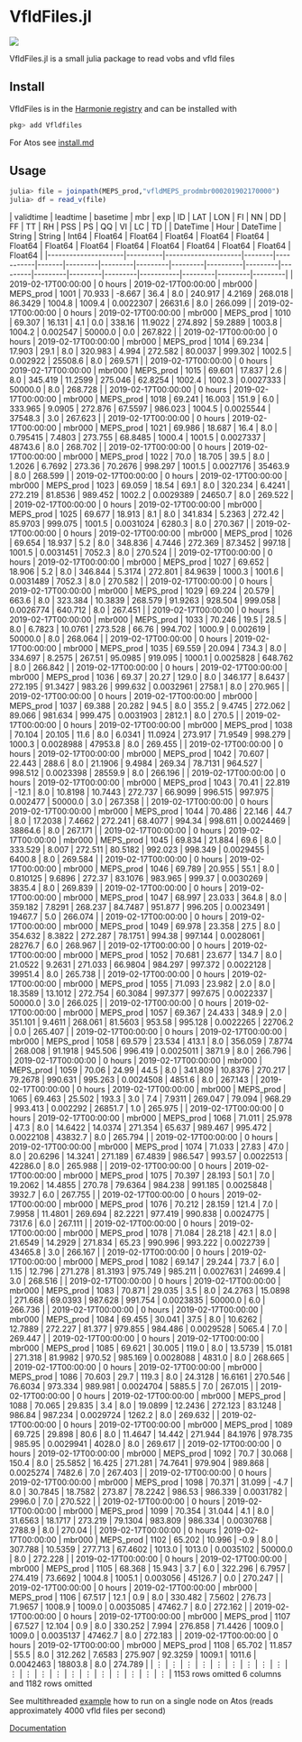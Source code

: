 # VfldFiles.jl

[![](https://img.shields.io/badge/docs-dev-blue.svg)](https://hirlam.github.io/VfldFiles.jl/dev/)

VfldFiles.jl is a small julia package to read vobs and vfld files  

## Install 


VfldFiles is in the  [Harmonie registry](https://github.com/Hirlam/HarmonieRegistry) and can be installed with  

```julia 
pkg> add Vfldfiles
```

For Atos see [install.md]() 

## Usage

```julia
julia> file = joinpath(MEPS_prod,"vfldMEPS_prodmbr000201902170000")
julia> df = read_v(file)
```

|           validtime | leadtime |            basetime |    mbr |       exp |    ID |     LAT |     LON |      FI |      NN |       DD |      FF |      TT |      RH |     PSS |      PS |        QQ |      VI |      LC |      TD |
|            DateTime |     Hour |            DateTime | String |    String | Int64 | Float64 | Float64 | Float64 | Float64 |  Float64 | Float64 | Float64 | Float64 | Float64 | Float64 |   Float64 | Float64 | Float64 | Float64 |
|---------------------|----------|---------------------|--------|-----------|-------|---------|---------|---------|---------|----------|---------|---------|---------|---------|---------|-----------|---------|---------|---------|
| 2019-02-17T00:00:00 |  0 hours | 2019-02-17T00:00:00 | mbr000 | MEPS_prod |  1001 |  70.933 |  -8.667 |    36.4 |     8.0 |  240.917 |  4.2169 | 268.018 | 86.3429 |  1004.8 |  1009.4 | 0.0022307 | 26631.6 |     8.0 | 266.099 |
| 2019-02-17T00:00:00 |  0 hours | 2019-02-17T00:00:00 | mbr000 | MEPS_prod |  1010 |  69.307 |  16.131 |     4.1 |     0.0 |   338.16 | 11.9022 | 274.892 | 59.2889 |  1003.8 |  1004.2 |  0.002547 | 50000.0 |     0.0 | 267.822 |
| 2019-02-17T00:00:00 |  0 hours | 2019-02-17T00:00:00 | mbr000 | MEPS_prod |  1014 |  69.234 |  17.903 |    29.1 |     8.0 |  320.983 |   4.994 | 272.582 | 80.0037 | 999.302 |  1002.5 |  0.002922 | 25508.6 |     8.0 | 269.571 |
| 2019-02-17T00:00:00 |  0 hours | 2019-02-17T00:00:00 | mbr000 | MEPS_prod |  1015 |  69.601 |  17.837 |     2.6 |     8.0 |  345.419 | 11.2599 | 275.046 | 62.8254 |  1002.4 |  1002.3 | 0.0027333 | 50000.0 |     8.0 | 268.728 |
| 2019-02-17T00:00:00 |  0 hours | 2019-02-17T00:00:00 | mbr000 | MEPS_prod |  1018 |  69.241 |  16.003 |   151.9 |     6.0 |  333.965 |  9.0905 | 272.876 | 67.5597 | 986.023 |  1004.5 | 0.0025544 | 37548.3 |     3.0 | 267.623 |
| 2019-02-17T00:00:00 |  0 hours | 2019-02-17T00:00:00 | mbr000 | MEPS_prod |  1021 |  69.986 |  18.687 |    16.4 |     8.0 | 0.795415 |  7.4803 | 273.755 | 68.8485 |  1000.4 |  1001.5 | 0.0027337 | 48743.6 |     8.0 | 268.702 |
| 2019-02-17T00:00:00 |  0 hours | 2019-02-17T00:00:00 | mbr000 | MEPS_prod |  1022 |    70.0 |  18.705 |    39.5 |     8.0 |   1.2026 |  6.7692 |  273.36 | 70.2676 | 998.297 |  1001.5 | 0.0027176 | 35463.9 |     8.0 | 268.599 |
| 2019-02-17T00:00:00 |  0 hours | 2019-02-17T00:00:00 | mbr000 | MEPS_prod |  1023 |  69.059 |   18.54 |    69.1 |     8.0 |  320.234 |  6.4241 | 272.219 | 81.8536 | 989.452 |  1002.2 | 0.0029389 | 24650.7 |     8.0 | 269.522 |
| 2019-02-17T00:00:00 |  0 hours | 2019-02-17T00:00:00 | mbr000 | MEPS_prod |  1025 |  69.677 |  18.913 |     8.1 |     8.0 |  341.834 |  5.2363 |  272.42 | 85.9703 | 999.075 |  1001.5 | 0.0031024 |  6280.3 |     8.0 | 270.367 |
| 2019-02-17T00:00:00 |  0 hours | 2019-02-17T00:00:00 | mbr000 | MEPS_prod |  1026 |  69.654 |  18.937 |     5.2 |     8.0 |  348.836 |  4.7446 | 272.369 | 87.3452 |  997.18 |  1001.5 | 0.0031451 |  7052.3 |     8.0 | 270.524 |
| 2019-02-17T00:00:00 |  0 hours | 2019-02-17T00:00:00 | mbr000 | MEPS_prod |  1027 |  69.652 |  18.906 |     5.2 |     8.0 |  346.844 |  5.3174 | 272.801 | 84.9639 |  1000.3 |  1001.6 | 0.0031489 |  7052.3 |     8.0 | 270.582 |
| 2019-02-17T00:00:00 |  0 hours | 2019-02-17T00:00:00 | mbr000 | MEPS_prod |  1029 |  69.224 |  20.579 |   663.6 |     8.0 |  323.384 | 10.3839 | 268.579 | 91.9263 | 928.504 | 999.058 | 0.0026774 | 640.712 |     8.0 | 267.451 |
| 2019-02-17T00:00:00 |  0 hours | 2019-02-17T00:00:00 | mbr000 | MEPS_prod |  1033 |  70.246 |    19.5 |    28.5 |     8.0 |   6.7823 | 10.0761 | 273.528 |   66.76 | 994.702 |  1000.9 |  0.002619 | 50000.0 |     8.0 | 268.064 |
| 2019-02-17T00:00:00 |  0 hours | 2019-02-17T00:00:00 | mbr000 | MEPS_prod |  1035 |  69.559 |  20.094 |   734.3 |     8.0 |  334.697 |  8.2575 |  267.51 | 95.0985 | 919.095 |  1000.1 | 0.0025828 | 648.762 |     8.0 | 266.842 |
| 2019-02-17T00:00:00 |  0 hours | 2019-02-17T00:00:00 | mbr000 | MEPS_prod |  1036 |   69.37 |   20.27 |   129.0 |     8.0 |  346.177 |  8.6437 | 272.195 | 91.3427 |  983.26 | 999.632 | 0.0032961 |  2758.1 |     8.0 | 270.965 |
| 2019-02-17T00:00:00 |  0 hours | 2019-02-17T00:00:00 | mbr000 | MEPS_prod |  1037 |  69.388 |  20.282 |    94.5 |     8.0 |    355.2 |  9.4745 | 272.062 |  89.066 | 981.634 | 999.475 | 0.0031903 |  2812.1 |     8.0 |   270.5 |
| 2019-02-17T00:00:00 |  0 hours | 2019-02-17T00:00:00 | mbr000 | MEPS_prod |  1038 |  70.104 |  20.105 |    11.6 |     8.0 |   6.0341 | 11.0924 | 273.917 | 71.9549 | 998.279 |  1000.3 | 0.0028988 | 47953.8 |     8.0 | 269.455 |
| 2019-02-17T00:00:00 |  0 hours | 2019-02-17T00:00:00 | mbr000 | MEPS_prod |  1042 |  70.607 |  22.443 |   288.6 |     8.0 |  21.1906 |  9.4984 |  269.34 | 78.7131 | 964.527 | 998.512 | 0.0023398 | 28559.9 |     8.0 | 266.196 |
| 2019-02-17T00:00:00 |  0 hours | 2019-02-17T00:00:00 | mbr000 | MEPS_prod |  1043 |   70.41 |  22.819 |   -12.1 |     8.0 |  10.8198 | 10.7443 | 272.737 | 66.9099 | 996.515 | 997.975 |  0.002477 | 50000.0 |     3.0 | 267.358 |
| 2019-02-17T00:00:00 |  0 hours | 2019-02-17T00:00:00 | mbr000 | MEPS_prod |  1044 |  70.486 |  22.146 |    44.7 |     8.0 |  17.2038 |  7.4662 | 272.241 | 68.4077 |  994.34 | 998.611 | 0.0024469 | 38864.6 |     8.0 | 267.171 |
| 2019-02-17T00:00:00 |  0 hours | 2019-02-17T00:00:00 | mbr000 | MEPS_prod |  1045 |  69.834 |  21.884 |    69.6 |     8.0 |  333.529 |   8.007 | 272.511 | 80.5182 | 992.023 | 998.349 | 0.0029455 |  6400.8 |     8.0 | 269.584 |
| 2019-02-17T00:00:00 |  0 hours | 2019-02-17T00:00:00 | mbr000 | MEPS_prod |  1046 |  69.789 |  20.955 |    55.1 |     8.0 | 0.810125 |  9.6896 |  272.37 | 83.1076 | 983.965 |  999.37 | 0.0030269 |  3835.4 |     8.0 | 269.839 |
| 2019-02-17T00:00:00 |  0 hours | 2019-02-17T00:00:00 | mbr000 | MEPS_prod |  1047 |  68.997 |  23.033 |   364.8 |     8.0 |  359.182 |  7.8291 | 268.237 | 84.7487 | 951.877 | 996.205 | 0.0023491 | 19467.7 |     5.0 | 266.074 |
| 2019-02-17T00:00:00 |  0 hours | 2019-02-17T00:00:00 | mbr000 | MEPS_prod |  1049 |  69.978 |  23.358 |    27.5 |     8.0 |  354.632 |  8.3822 | 272.287 | 78.1751 |  994.38 | 997.144 | 0.0028061 | 28276.7 |     6.0 | 268.967 |
| 2019-02-17T00:00:00 |  0 hours | 2019-02-17T00:00:00 | mbr000 | MEPS_prod |  1052 |  70.681 |  23.677 |   134.7 |     8.0 |  21.0522 |  9.2631 | 271.033 | 66.9804 | 984.297 | 997.372 | 0.0022128 | 39951.4 |     8.0 | 265.738 |
| 2019-02-17T00:00:00 |  0 hours | 2019-02-17T00:00:00 | mbr000 | MEPS_prod |  1055 |  71.093 |  23.982 |     2.0 |     8.0 |  18.3589 | 13.1012 | 272.754 | 60.3084 | 997.377 | 997.675 | 0.0022337 | 50000.0 |     3.0 | 266.025 |
| 2019-02-17T00:00:00 |  0 hours | 2019-02-17T00:00:00 | mbr000 | MEPS_prod |  1057 |  69.367 |  24.433 |   348.9 |     2.0 |  351.101 |  9.4611 | 268.061 | 81.5603 |  953.58 | 995.128 | 0.0022265 | 22706.2 |     0.0 | 265.407 |
| 2019-02-17T00:00:00 |  0 hours | 2019-02-17T00:00:00 | mbr000 | MEPS_prod |  1058 |  69.579 |  23.534 |   413.1 |     8.0 |  356.059 |  7.8774 | 268.008 | 91.1918 | 945.506 | 996.419 | 0.0025011 |  3871.9 |     8.0 | 266.796 |
| 2019-02-17T00:00:00 |  0 hours | 2019-02-17T00:00:00 | mbr000 | MEPS_prod |  1059 |   70.06 |   24.99 |    44.5 |     8.0 |  341.809 | 10.8376 | 270.217 | 79.2678 | 990.631 | 995.263 | 0.0024508 |  4851.6 |     8.0 | 267.143 |
| 2019-02-17T00:00:00 |  0 hours | 2019-02-17T00:00:00 | mbr000 | MEPS_prod |  1065 |  69.463 |  25.502 |   193.3 |     3.0 |      7.4 |  7.9311 | 269.047 |  79.094 |  968.29 | 993.413 |  0.002292 | 26851.7 |     1.0 | 265.975 |
| 2019-02-17T00:00:00 |  0 hours | 2019-02-17T00:00:00 | mbr000 | MEPS_prod |  1068 |  71.011 |  25.978 |    47.3 |     8.0 |  14.6422 | 14.0374 | 271.354 |  65.637 | 989.467 | 995.472 | 0.0022108 | 43832.7 |     8.0 | 265.794 |
| 2019-02-17T00:00:00 |  0 hours | 2019-02-17T00:00:00 | mbr000 | MEPS_prod |  1074 |  71.033 |   27.83 |    47.0 |     8.0 |  20.6296 | 14.3241 | 271.189 | 67.4839 | 986.547 |  993.57 | 0.0022513 | 42286.0 |     8.0 | 265.988 |
| 2019-02-17T00:00:00 |  0 hours | 2019-02-17T00:00:00 | mbr000 | MEPS_prod |  1075 |  70.397 |  28.193 |    50.1 |     7.0 |  19.2062 | 14.4855 |  270.78 | 79.6364 | 984.238 | 991.185 | 0.0025848 |  3932.7 |     6.0 | 267.755 |
| 2019-02-17T00:00:00 |  0 hours | 2019-02-17T00:00:00 | mbr000 | MEPS_prod |  1076 |  70.212 |  28.159 |   121.4 |     7.0 |   7.9958 | 11.4801 | 269.694 | 82.2221 | 977.419 | 990.838 | 0.0024775 |  7317.6 |     6.0 | 267.111 |
| 2019-02-17T00:00:00 |  0 hours | 2019-02-17T00:00:00 | mbr000 | MEPS_prod |  1078 |  71.084 |  28.218 |    42.1 |     8.0 |  21.6549 | 14.2929 | 271.834 |   65.23 | 990.996 | 993.222 | 0.0022739 | 43465.8 |     3.0 | 266.167 |
| 2019-02-17T00:00:00 |  0 hours | 2019-02-17T00:00:00 | mbr000 | MEPS_prod |  1082 |  69.147 |  29.244 |    73.7 |     6.0 |     1.15 |  12.796 | 271.278 | 81.3193 | 975.749 | 985.211 | 0.0027631 | 24699.4 |     3.0 | 268.516 |
| 2019-02-17T00:00:00 |  0 hours | 2019-02-17T00:00:00 | mbr000 | MEPS_prod |  1083 |  70.871 |  29.035 |     3.5 |     8.0 |  24.2763 | 15.0898 | 271.668 | 69.0393 | 987.628 | 991.754 | 0.0023835 | 50000.0 |     6.0 | 266.736 |
| 2019-02-17T00:00:00 |  0 hours | 2019-02-17T00:00:00 | mbr000 | MEPS_prod |  1084 |  69.455 |  30.041 |    37.5 |     8.0 |  10.6262 | 12.7889 | 272.227 |  81.377 | 979.855 | 984.486 | 0.0029528 |  5065.4 |     7.0 | 269.447 |
| 2019-02-17T00:00:00 |  0 hours | 2019-02-17T00:00:00 | mbr000 | MEPS_prod |  1085 |  69.621 |  30.005 |   119.0 |     8.0 |  13.5739 | 15.0181 | 271.318 | 81.9982 |  970.52 | 985.169 | 0.0028088 |  4831.0 |     8.0 | 268.665 |
| 2019-02-17T00:00:00 |  0 hours | 2019-02-17T00:00:00 | mbr000 | MEPS_prod |  1086 |  70.603 |    29.7 |   119.3 |     8.0 |  24.3128 | 16.6161 | 270.546 | 76.6034 | 973.334 | 989.981 | 0.0024704 |  5885.5 |     7.0 | 267.015 |
| 2019-02-17T00:00:00 |  0 hours | 2019-02-17T00:00:00 | mbr000 | MEPS_prod |  1088 |  70.065 |  29.835 |     3.4 |     8.0 |  19.0899 | 12.2436 | 272.123 | 83.1248 |  986.84 | 987.234 | 0.0029724 |  1262.2 |     8.0 | 269.632 |
| 2019-02-17T00:00:00 |  0 hours | 2019-02-17T00:00:00 | mbr000 | MEPS_prod |  1089 |  69.725 |  29.898 |    80.6 |     8.0 |  11.4647 |  14.442 | 271.944 | 84.1976 | 978.735 |  985.95 | 0.0029941 |  4028.0 |     8.0 | 269.617 |
| 2019-02-17T00:00:00 |  0 hours | 2019-02-17T00:00:00 | mbr000 | MEPS_prod |  1092 |    70.7 |  30.068 |   150.4 |     8.0 |  25.5852 |  16.425 | 271.281 | 74.7641 | 979.904 | 989.868 | 0.0025274 |  7482.6 |     7.0 | 267.403 |
| 2019-02-17T00:00:00 |  0 hours | 2019-02-17T00:00:00 | mbr000 | MEPS_prod |  1098 |  70.371 |  31.099 |    -4.7 |     8.0 |  30.7845 | 18.7582 |  273.87 | 78.2242 |  986.53 | 986.339 | 0.0031782 |  2996.0 |     7.0 | 270.522 |
| 2019-02-17T00:00:00 |  0 hours | 2019-02-17T00:00:00 | mbr000 | MEPS_prod |  1099 |  70.354 |  31.044 |     4.1 |     8.0 |  31.6563 | 18.1717 | 273.219 | 79.1304 | 983.809 | 986.334 | 0.0030768 |  2788.9 |     8.0 |  270.04 |
| 2019-02-17T00:00:00 |  0 hours | 2019-02-17T00:00:00 | mbr000 | MEPS_prod |  1102 |  65.202 |  10.996 |    -0.9 |     8.0 |  307.788 | 10.5359 | 277.713 | 67.4602 |  1013.0 |  1013.0 | 0.0035102 | 50000.0 |     8.0 | 272.228 |
| 2019-02-17T00:00:00 |  0 hours | 2019-02-17T00:00:00 | mbr000 | MEPS_prod |  1105 |  68.368 |  15.943 |     3.7 |     6.0 |  322.296 |  6.7957 | 274.419 | 73.6692 |  1004.8 |  1005.1 |  0.003056 | 45126.7 |     0.0 | 270.247 |
| 2019-02-17T00:00:00 |  0 hours | 2019-02-17T00:00:00 | mbr000 | MEPS_prod |  1106 |  67.517 |    12.1 |     0.9 |     8.0 |  330.482 |  7.5602 |  276.73 | 71.9657 |  1008.9 |  1009.0 | 0.0035085 | 47462.7 |     8.0 | 272.162 |
| 2019-02-17T00:00:00 |  0 hours | 2019-02-17T00:00:00 | mbr000 | MEPS_prod |  1107 |  67.527 |  12.104 |     0.9 |     8.0 |  330.252 |   7.994 | 276.858 | 71.4426 |  1009.0 |  1009.0 | 0.0035137 | 47462.7 |     8.0 | 272.183 |
| 2019-02-17T00:00:00 |  0 hours | 2019-02-17T00:00:00 | mbr000 | MEPS_prod |  1108 |  65.702 |  11.857 |    55.5 |     8.0 |  312.262 |  7.6583 | 275.907 | 92.3259 |  1009.1 |  1011.6 | 0.0042463 | 18803.8 |     8.0 | 274.789 |
|          ⋮          |    ⋮     |          ⋮          |   ⋮    |     ⋮     |   ⋮   |    ⋮    |    ⋮    |    ⋮    |    ⋮    |    ⋮     |    ⋮    |    ⋮    |    ⋮    |    ⋮    |    ⋮    |     ⋮     |    ⋮    |    ⋮    |    ⋮    |
                                                                                                                                                                                                                   1153 rows omitted
                                                                                                                                                    6 columns and 1182 rows omitted



See multithreaded [example](https://hirlam.github.io/VfldFiles.jl/dev/multithreading/) how to run on a single node on Atos (reads approximately 4000 vfld files per second)  

[Documentation](https://hirlam.github.io/VfldFiles.jl/)
